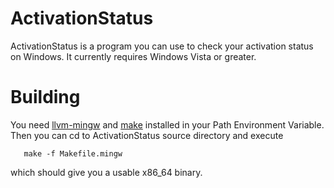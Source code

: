 # ActivationStatus
ActivationStatus is a program you can use to check your activation status on Windows. It currently requires Windows Vista or greater.
# Building
You need [llvm-mingw](https://github.com/mstorsjo/llvm-mingw) and [make](url) installed in your Path Environment Variable. 
Then you can cd to ActivationStatus source directory and execute 
 ```console
    make -f Makefile.mingw
   ```
   which should give you a usable x86_64 binary.
